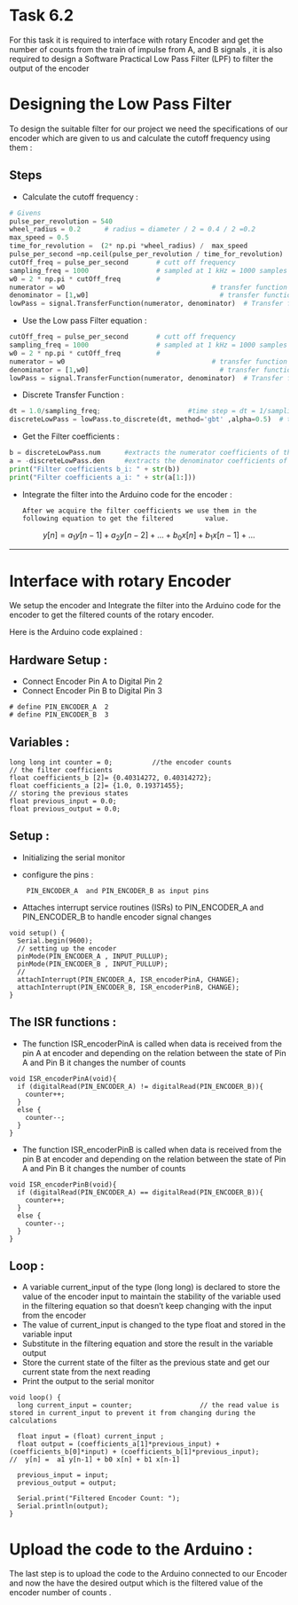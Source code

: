 # Task 6.2

For this task it is required to interface with rotary Encoder and get the number of counts from the train of impulse from A, and B signals , it is also required to design a Software Practical Low Pass Filter (LPF) to filter the output of the encoder

# Designing the Low Pass Filter

To design the suitable filter for our project we need the specifications of our encoder which are given to us and calculate the cutoff frequency using them :

 

## Steps

- Calculate the cutoff frequency :

```python
# Givens
pulse_per_revolution = 540
wheel_radius = 0.2      # radius = diameter / 2 = 0.4 / 2 =0.2
max_speed = 0.5 
time_for_revolution =  (2* np.pi *wheel_radius) /  max_speed
pulse_per_second =np.ceil(pulse_per_revolution / time_for_revolution) 
cutOff_freq = pulse_per_second       # cutt off frequency 
sampling_freq = 1000                 # sampled at 1 kHz = 1000 samples / second
w0 = 2 * np.pi * cutOff_freq         # 
numerator = w0                                     # transfer function numerator coefficients
denominator = [1,w0]                                 # transfer function denominator coefficients
lowPass = signal.TransferFunction(numerator, denominator)  # Transfer function
```

- Use the Low pass Filter equation :

```python
cutOff_freq = pulse_per_second       # cutt off frequency 
sampling_freq = 1000                 # sampled at 1 kHz = 1000 samples / second
w0 = 2 * np.pi * cutOff_freq         # 
numerator = w0                                     # transfer function numerator coefficients
denominator = [1,w0]                                 # transfer function denominator coefficients
lowPass = signal.TransferFunction(numerator, denominator)  # Transfer function
```

- Discrete Transfer Function :

```python
dt = 1.0/sampling_freq;                      #time step = dt = 1/sampling frequency
discreteLowPass = lowPass.to_discrete(dt, method='gbt' ,alpha=0.5)  # the to_discrete function is used to compute the bilinear transform (Tustin's method)
```

- Get the Filter coefficients :

```python
b = discreteLowPass.num      #extracts the numerator coefficients of the discrete-time filter and stores them in the variable b
a = -discreteLowPass.den     #extracts the denominator coefficients of the discrete-time filter and change thier signs to make them suitable for use in filter implementations
print("Filter coefficients b_i: " + str(b))
print("Filter coefficients a_i: " + str(a[1:]))
```

- Integrate the filter into the Arduino code for the encoder :

      After we acquire the filter coefficients we use them in the following equation to get the filtered        value.

$$
y[n] = a_1 y[n-1] + a_2 y[n-2] + ... + b_0 x[n] + b_1 x[n-1] + ...
$$

---

# Interface with rotary Encoder

We setup the encoder and Integrate the filter into the Arduino code for the encoder to get the filtered counts of the rotary encoder. 

Here is the Arduino code explained :

 

## Hardware Setup :

 

- Connect Encoder Pin A to Digital Pin 2
- Connect Encoder Pin B to Digital Pin 3

```arduino
# define PIN_ENCODER_A  2
# define PIN_ENCODER_B  3
```

## Variables :

```arduino
long long int counter = 0;          //the encoder counts
// the filter coefficients
float coefficients_b [2]= {0.40314272, 0.40314272};
float coefficients_a [2]= {1.0, 0.19371455}; 
// storing the previous states
float previous_input = 0.0;
float previous_output = 0.0;
```

## Setup :

- Initializing the serial monitor
- configure the pins :

       PIN_ENCODER_A  and PIN_ENCODER_B as input pins 

- Attaches interrupt service routines (ISRs) to PIN_ENCODER_A and PIN_ENCODER_B to handle encoder signal changes

```arduino
void setup() {
  Serial.begin(9600);
  // setting up the encoder
  pinMode(PIN_ENCODER_A , INPUT_PULLUP);
  pinMode(PIN_ENCODER_B , INPUT_PULLUP);
  // 
  attachInterrupt(PIN_ENCODER_A, ISR_encoderPinA, CHANGE);
  attachInterrupt(PIN_ENCODER_B, ISR_encoderPinB, CHANGE);
}
```

## The ISR functions :

- The function ISR_encoderPinA is called when data is received from the pin A at encoder and depending on the relation between the state of Pin A and Pin B it changes the number of counts

```arduino
void ISR_encoderPinA(void){
  if (digitalRead(PIN_ENCODER_A) != digitalRead(PIN_ENCODER_B)){
    counter++;    
  }
  else {
    counter--;
  }
}
```

- The function ISR_encoderPinB is called when data is received from the pin B at encoder and depending on the relation between the state of Pin A and Pin B it changes the number of counts

```arduino
void ISR_encoderPinB(void){
  if (digitalRead(PIN_ENCODER_A) == digitalRead(PIN_ENCODER_B)){
    counter++;
  }
  else {
    counter--;
  }
}
```

## Loop :

- A variable current_input of the type (long long) is declared to store the value of the encoder input to maintain the stability of the variable used in the filtering equation so that doesn’t keep changing with the input from the encoder
- The value of current_input is changed to the type float and stored in the variable input
- Substitute in the filtering equation and store the result in the variable output
- Store the current state of the filter as the previous state and get our current state from the next reading
- Print the output to the serial monitor

```arduino
void loop() {
  long current_input = counter;                 // the read value is stored in current_input to prevent it from changing during the calculations

  float input = (float) current_input ;
  float output = (coefficients_a[1]*previous_input) + (coefficients_b[0]*input) + (coefficients_b[1]*previous_input);       //  y[n] =  a1 y[n-1] + b0 x[n] + b1 x[n-1]

  previous_input = input;
  previous_output = output;

  Serial.print("Filtered Encoder Count: ");
  Serial.println(output);
}
```

# Upload the code to the Arduino :

The last step is to upload the code to the Arduino connected to our Encoder and now the have the desired output which is the filtered value of the encoder number of counts .